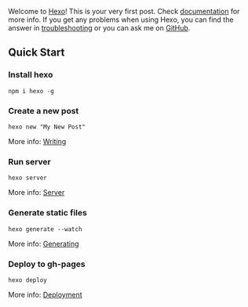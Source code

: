 
Welcome to [Hexo](https://hexo.io/)! This is your very first post. Check [documentation](https://hexo.io/docs/) for more info. If you get any problems when using Hexo, you can find the answer in [troubleshooting](https://hexo.io/docs/troubleshooting.html) or you can ask me on [GitHub](https://github.com/hexojs/hexo/issues).

## Quick Start

### Install hexo

```
npm i hexo -g
```

### Create a new post

```
hexo new "My New Post"
```

More info: [Writing](https://hexo.io/docs/writing.html)

### Run server

```
hexo server
```

More info: [Server](https://hexo.io/docs/server.html)

### Generate static files

```
hexo generate --watch
```

More info: [Generating](https://hexo.io/docs/generating.html)

### Deploy to gh-pages

```
hexo deploy
```

More info: [Deployment](https://gist.github.com/btfak/18938572f5df000ebe06fbd1872e4e39)
